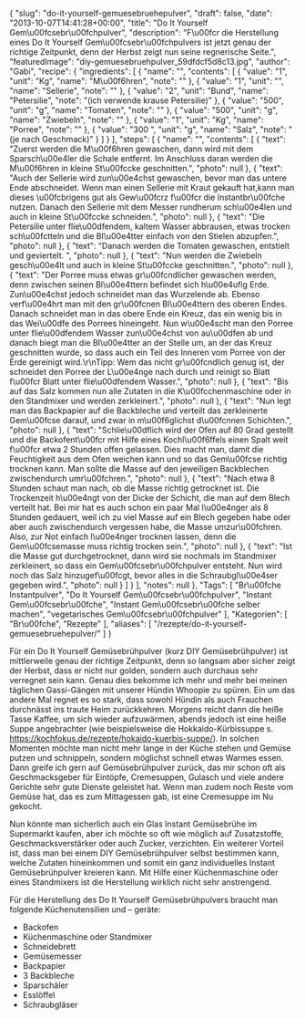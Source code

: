 {
    "slug": "do-it-yourself-gemuesebruehepulver",
    "draft": false,
    "date": "2013-10-07T14:41:28+00:00",
    "title": "Do It Yourself Gem\u00fcsebr\u00fchpulver",
    "description": "F\u00fcr die Herstellung eines Do It Yourself Gem\u00fcsebr\u00fchpulvers ist jetzt genau der richtige Zeitpunkt, denn der Herbst zeigt nun seine regnerische Seite.",
    "featuredImage": "diy-gemuesebruehpulver_59dfdcf5d8c13.jpg",
    "author": "Gabi",
    "recipe": {
        "ingredients": [
            {
                "name": "",
                "contents": [
                    {
                        "value": "1",
                        "unit": "Kg",
                        "name": "M\u00f6hren",
                        "note": ""
                    },
                    {
                        "value": "1",
                        "unit": "",
                        "name": "Sellerie",
                        "note": ""
                    },
                    {
                        "value": "2",
                        "unit": "Bund",
                        "name": "Petersilie",
                        "note": "(ich verwende krause Petersilie)"
                    },
                    {
                        "value": "500",
                        "unit": "g",
                        "name": "Tomaten",
                        "note": ""
                    },
                    {
                        "value": "500",
                        "unit": "g",
                        "name": "Zwiebeln",
                        "note": ""
                    },
                    {
                        "value": "1",
                        "unit": "Kg",
                        "name": "Porree",
                        "note": ""
                    },
                    {
                        "value": "300 ",
                        "unit": "g",
                        "name": "Salz",
                        "note": "(je nach Geschmack)"
                    }
                ]
            }
        ],
        "steps": [
            {
                "name": "",
                "contents": [
                    {
                        "text": "Zuerst werden die M\u00f6hren gewaschen, dann wird mit dem Sparsch\u00e4ler die Schale entfernt. Im Anschluss daran werden die M\u00f6hren in kleine St\u00fccke geschnitten.",
                        "photo": null
                    },
                    {
                        "text": "Auch der Sellerie wird zun\u00e4chst gewaschen, bevor man das untere Ende abschneidet. Wenn man einen Sellerie mit Kraut gekauft hat,kann man dieses \u00fcbrigens gut als Gew\u00fcrz f\u00fcr die Instantbr\u00fche nutzen. Danach den Sellerie mit dem Messer  rundherum sch\u00e4len und auch in kleine St\u00fccke schneiden.",
                        "photo": null
                    },
                    {
                        "text": "Die Petersilie unter flie\u00dfendem, kaltem Wasser abbrausen, etwas trocken sch\u00fctteln und die Bl\u00e4tter einfach von den Stielen abzupfen.",
                        "photo": null
                    },
                    {
                        "text": "Danach werden die Tomaten gewaschen, entstielt und geviertelt. ",
                        "photo": null
                    },
                    {
                        "text": "Nun werden die Zwiebeln gesch\u00e4lt und auch in kleine St\u00fccke geschnitten.",
                        "photo": null
                    },
                    {
                        "text": "Der Porree muss etwas gr\u00fcndlicher gewaschen werden, denn zwischen seinen Bl\u00e4ttern befindet sich h\u00e4ufig Erde. Zun\u00e4chst jedoch schneidet man das Wurzelende ab. Ebenso verf\u00e4hrt man mit den gr\u00fcnen Bl\u00e4ttern des oberen Endes. Danach schneidet man in das obere Ende ein Kreuz, das ein wenig bis in das Wei\u00dfe des Porrees hineingeht. Nun w\u00e4scht man den Porree unter flie\u00dfendem Wasser zun\u00e4chst von au\u00dfen ab und danach biegt man die Bl\u00e4tter an der Stelle um, an der das Kreuz geschnitten wurde, so dass auch ein Teil des Inneren vom Porree von der Erde gereinigt wird.\r\nTipp: Wem das nicht gr\u00fcndlich genug ist, der schneidet den Porree der L\u00e4nge nach durch und reinigt so Blatt f\u00fcr Blatt unter flie\u00dfendem Wasser.",
                        "photo": null
                    },
                    {
                        "text": "Bis auf das Salz kommen nun alle Zutaten in die K\u00fcchenmaschine oder in den Standmixer und werden zerkleinert.",
                        "photo": null
                    },
                    {
                        "text": "Nun legt man das Backpapier auf die Backbleche und verteilt das zerkleinerte Gem\u00fcse darauf, und zwar in  m\u00f6glichst d\u00fcnnen Schichten.",
                        "photo": null
                    },
                    {
                        "text": "Schlie\u00dflich wird der Ofen auf 80 Grad gestellt und die Backofent\u00fcr mit Hilfe eines Kochl\u00f6ffels einen Spalt weit f\u00fcr etwa 2 Stunden offen gelassen. Dies macht man, damit die Feuchtigkeit aus dem Ofen weichen kann und so das Gem\u00fcse richtig trocknen kann. Man sollte die Masse auf den jeweiligen Backblechen zwischendurch umr\u00fchren.",
                        "photo": null
                    },
                    {
                        "text": "Nach etwa 8 Stunden schaut man nach, ob die Masse richtig getrocknet ist. Die Trockenzeit h\u00e4ngt von der Dicke der Schicht, die man auf dem Blech verteilt hat. Bei mir hat es auch schon ein paar Mal l\u00e4nger als 8 Stunden gedauert, weil ich zu viel Masse auf ein Blech gegeben habe oder aber auch zwischendurch vergessen habe, die Masse umzur\u00fchren. Also, zur Not einfach l\u00e4nger trocknen lassen, denn die Gem\u00fcsemasse muss richtig trocken sein.",
                        "photo": null
                    },
                    {
                        "text": "Ist die Masse gut durchgetrocknet, dann wird sie nochmals im Standmixer zerkleinert, so dass ein Gem\u00fcsebr\u00fchpulver entsteht. Nun wird noch das Salz hinzugef\u00fcgt, bevor alles in die Schraubgl\u00e4ser gegeben wird.",
                        "photo": null
                    }
                ]
            }
        ],
        "notes": null
    },
    "Tags": [
        "Br\u00fche Instantpulver",
        "Do It Yourself Gem\u00fcsebr\u00fchpulver",
        "Instant Gem\u00fcsebr\u00fche",
        "Instant Gem\u00fcsebr\u00fche selber machen",
        "vegetarisches Gem\u00fcsebr\u00fchpulver"
    ],
    "Kategorien": [
        "Br\u00fche",
        "Rezepte"
    ],
    "aliases": [
        "\/rezepte\/do-it-yourself-gemuesebruehepulver\/"
    ]
}

Für ein Do It Yourself Gemüsebrühpulver (kurz DIY Gemüsebrühpulver) ist mittlerweile genau der richtige Zeitpunkt, denn so langsam aber sicher zeigt der Herbst, dass er nicht nur golden, sondern auch durchaus sehr verregnet sein kann. Genau dies bekomme ich mehr und mehr bei meinen täglichen Gassi-Gängen mit unserer Hündin Whoopie zu spüren. Ein um das andere Mal regnet es so stark, dass sowohl Hündin als auch Frauchen durchnässt ins traute Heim zurückkehren. Morgens reicht dann die heiße Tasse Kaffee, um sich wieder aufzuwärmen, abends jedoch ist eine heiße Suppe angebrachter (wie beispielsweise die Hokkaido-Kürbissuppe s. <https://kochfokus.de/rezepte/hokaido-kuerbis-suppe/>). In solchen Momenten möchte man nicht mehr lange in der Küche stehen und Gemüse putzen und schnippeln, sondern möglichst schnell etwas Warmes essen. Dann greife ich gern auf Gemüsebrühpulver zurück, das mir schon oft als Geschmacksgeber für Eintöpfe, Cremesuppen, Gulasch und viele andere Gerichte sehr gute Dienste geleistet hat. Wenn man zudem noch Reste vom Gemüse hat, das es zum Mittagessen gab, ist eine Cremesuppe im Nu gekocht.

Nun könnte man sicherlich auch ein Glas Instant Gemüsebrühe im Supermarkt kaufen, aber ich möchte so oft wie möglich auf Zusatzstoffe, Geschmacksverstärker oder auch Zucker, verzichten. Ein weiterer Vorteil ist, dass man bei einem DIY Gemüsebrühpulver selbst bestimmen kann, welche Zutaten hineinkommen und somit ein ganz individuelles Instant Gemüsebrühpulver kreieren kann. Mit Hilfe einer Küchenmaschine oder eines Standmixers ist die Herstellung wirklich nicht sehr anstrengend.

Für die Herstellung des Do It Yourself Gemüsebrühpulvers braucht man folgende Küchenutensilien und &#8211; geräte:

 * Backofen
 * Küchenmaschine oder Standmixer
 * Schneidebrett
 * Gemüsemesser
 * Backpapier
 * 3 Backbleche
 * Sparschäler
 * Esslöffel
 * Schraubgläser